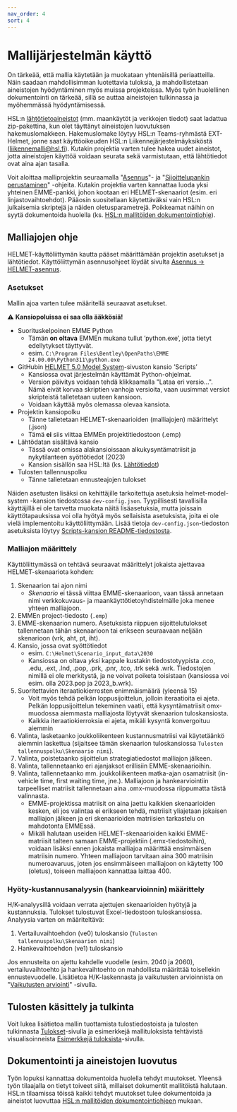 ```yaml
---
nav_order: 4
sort: 4
---
```


# Mallijärjestelmän käyttö

On tärkeää, että mallia käytetään ja muokataan yhtenäisillä periaatteilla. 
Näin saadaan mahdollisimman luotettavia tuloksia, ja mahdollistetaan aineistojen  hyödyntäminen myös muissa projekteissa. 
Myös työn huolellinen dokumentointi on tärkeää, sillä se auttaa aineistojen tulkinnassa ja myöhemmässä hyödyntämisessä. 

HSL:n [lähtötietoaineistot](mallin_lahtotietotiedostot.md) (mm. maankäytöt ja verkkojen tiedot) saat ladattua zip-pakettina, kun olet täyttänyt aineistojen luovutuksen hakemuslomakkeen.
Hakemuslomake löytyy HSL:n Teams-ryhmästä EXT-Helmet, jonne saat käyttöoikeuden HSL:n Liikennejärjestelmäyksiköstä ([liikennemalli@hsl.fi](mailto:liikennemalli@hsl.fi)).
Kutakin projektia varten tulee hakea uudet aineistot, jotta aineistojen käyttöä voidaan seurata sekä varmistutaan, että lähtötiedot ovat aina ajan tasalla.

Voit aloittaa malliprojektin seuraamalla "[Asennus](kaytto-ohje.md)"- ja "[Sijoittelupankin perustaminen](sijopankki.md)" -ohjeita.
Kutakin projektia varten kannattaa luoda yksi yhteinen EMME-pankki, johon kootaan eri HELMET-skenaariot (esim. eri linjastovaihtoehdot).
Pääosin suositellaan käytettäväksi vain HSL:n julkaisemia skriptejä ja näiden oletusparametrejä.
Poikkeamat näihin on syytä dokumentoida huolella (ks. [HSL:n mallitöiden dokumentointiohje](HSL-toiden_dokumentointi.md)).

## Malliajojen ohje

HELMET-käyttöliittymän kautta pääset määrittämään projektin asetukset ja lähtötiedot. Käyttöliittymän asennusohjeet löydät sivulta [Asennus -> HELMET-asennus](https://hsldevcom.github.io/helmet-docs-h5/kaytto-ohje.html#helmet-asennus).

### Asetukset

Mallin ajoa varten tulee määritellä seuraavat asetukset. 

:warning: **Kansiopoluissa ei saa olla ääkkösiä!**

- Suorituskelpoinen EMME Python 
  - Tämän **on oltava** EMMEn mukana tullut ’python.exe’, jotta tietyt edellytykset täyttyvät.
  - esim. `C:\Program Files\Bentley\OpenPaths\EMME 24.00.00\Python311\python.exe`
- GitHubin [HELMET 5.0 Model System](https://github.com/HSLdevcom/helmet-model-system)-sivuston kansio ’Scripts’
  - Kansiossa ovat järjestelmän käyttämät Python-ohjelmat.
  - Version päivitys voidaan tehdä klikkaamalla "Lataa eri versio...". Nämä eivät korvaa skriptien vanhoja versioita, 
  vaan uusimmat versiot skripteistä talletetaan uuteen kansioon.
  - Voidaan käyttää myös olemassa olevaa kansiota.
- Projektin kansiopolku
  - Tänne talletetaan HELMET-skenaarioiden (malliajojen) määrittelyt (.json)
  - Tämä **ei** siis viittaa EMMEn projektitiedostoon (.emp)
- Lähtödatan sisältävä kansio
  - Tässä ovat omissa alakansioissaan alkukysyntämatriisit ja nykytilanteen syöttötiedot (2023)
  - Kansion sisällön saa HSL:ltä (ks. [Lähtötiedot](mallin_lahtotietotiedostot.md))
- Tulosten tallennuspolku
  - Tänne talletetaan ennusteajojen tulokset

Näiden asetusten lisäksi on kehittäjille tarkoitettuja asetuksia helmet-model-system -kansion tiedostossa `dev-config.json`.
Tyypillisesti tavallisilla käyttäjillä ei ole tarvetta muokata näitä lisäasetuksia, mutta joissain käyttötapauksissa voi olla hyötyä myös sellaisista asetuksista, joita ei ole vielä implementoitu käyttöliittymään.
Lisää tietoja `dev-config.json`-tiedoston asetuksista löytyy 
[Scripts-kansion README-tiedostosta](https://github.com/HSLdevcom/helmet-model-system/tree/olusanya/Scripts#configuring-the-model-run-with-dev-configjson).

### Malliajon määrittely

Käyttöliittymässä on tehtävä seuraavat määrittelyt jokaista ajettavaa HELMET-skenaariota kohden:

1.	Skenaarion tai ajon nimi
    - *Skenaario* ei tässä viittaa EMME-skenaarioon, vaan tässä annetaan nimi verkkokuvaus- ja maankäyttötietoyhdistelmälle joka menee yhteen malliajoon.
2.	EMMEn project-tiedosto (`.emp`)
3.	EMME-skenaarion numero. 
   Asetuksista riippuen sijoittelutulokset tallennetaan tähän skenaarioon tai erikseen seuraavaan neljään skenarioon (vrk, aht, pt, iht).
4.	Kansio, jossa ovat syöttötiedot
    - esim. `C:\Helmet\Scenario_input_data\2030`
    - Kansiossa on oltava *yksi* kappale kustakin tiedostotyypista .cco, .edu, .ext, .lnd, .pop, .prk, .pnr, .tco, .trk sekä .wrk. 
      Tiedostojen nimillä ei ole merkitystä, ja ne voivat poiketa toisistaan (kansiossa voi esim. olla 2023.pop ja 2023_b.wrk).
5.	Suoritettavien iteraatiokierrosten enimmäismäärä (yleensä 15)
    - Voit myös tehdä pelkän loppusijoittelun, jolloin iteraatioita ei ajeta. Pelkän
      loppusijoittelun tekeminen vaatii, että kysyntämatriisit omx-muodossa aiemmasta malliajosta
      löytyvät skenaarion tuloskansiosta.
    - Kaikkia iteraatiokierroksia ei ajeta, mikäli kysyntä konvergoituu aiemmin
6.	Valinta, lasketaanko joukkoliikenteen kustannusmatriisi vai käytetäänkö aiemmin laskettua 
   (sijaitsee tämän skenaarion tuloskansiossa `Tulosten tallennuspolku\Skenaario nimi`).
7.  Valinta, poistetaanko sijoittelun strategiatiedostot malliajon jälkeen.
8.  Valinta, tallennetaanko eri ajanjaksot erillisiin EMME-skenaarioihin.
9.  Valinta, tallennetaanko mm. joukkoliikenteen matka-ajan osamatriisit (in-vehicle time, first
    waiting time, jne.). Malliajoon ja hankearviointiin tarpeelliset matriisit tallennetaan
    aina .omx-muodossa riippumatta tästä valinnasta.
    - EMME-projektissa matriisit on aina jaettu kaikkien skenaarioiden kesken, eli jos valintaa ei erikseen tehdä, matriisit yliajetaan jokaisen malliajon jälkeen ja eri skenaarioiden matriisien tarkastelu on mahdotonta EMMEssä.
    - Mikäli halutaan useiden HELMET-skenaarioiden kaikki EMME-matriisit talteen samaan
      EMME-projektiin (.emx-tiedostoihin), voidaan lisäksi ennen jokaista malliajoa määrittää
      ensimmäisen matriisin numero. Yhteen malliajoon tarvitaan aina 300 matriisin numeroavaruus,
      joten jos ensimmäiseen malliajoon on käytetty 100 (oletus), toiseen malliajoon kannattaa
      laittaa 400.

### Hyöty-kustannusanalyysin (hankearvioinnin) määrittely

H/K-analyysillä voidaan verrata ajettujen skenaarioiden hyötyjä ja kustannuksia. Tulokset tulostuvat Excel-tiedostoon tuloskansiossa. Analyysia varten on määriteltävä:

1. Vertailuvaihtoehdon (ve0) tuloskansio (`Tulosten tallennuspolku\Skenaarion nimi`)
2. Hankevaihtoehdon (ve1) tuloskansio

Jos ennusteita on ajettu kahdelle vuodelle (esim. 2040 ja 2060), vertailuvaihtoehto ja hankevaihtoehto on mahdollista määrittää toisellekin ennustevuodelle. Lisätietoa H/K-laskennasta ja vaikutusten arvioinnista on "[Vaikutusten arviointi](vaikutusten_arvionti.md)" -sivulla.

## Tulosten käsittely ja tulkinta

Voit lukea lisätietoa mallin tuottamista tulostiedostoista ja tulosten tulkinnasta [Tulokset](tulokset.md)-sivulla ja
esimerkkejä mallituloksista tehtävistä visualisoinneista [Esimerkkejä tuloksista](esimerkkeja_tuloksista.md)-sivulla.

## Dokumentointi ja aineistojen luovutus

Työn lopuksi kannattaa dokumentoida huolella tehdyt muutokset. 
Yleensä työn tilaajalla on tietyt toiveet siitä, millaiset dokumentit mallitöistä halutaan. 
HSL:n tilaamissa töissä kaikki tehdyt muutokset tulee dokumentoida ja aineistot luovuttaa [HSL:n mallitöiden dokumentointiohjeen](HSL-toiden_dokumentointi.md) mukaan.  

